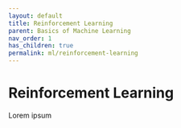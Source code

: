 ```yaml
---
layout: default
title: Reinforcement Learning
parent: Basics of Machine Learning
nav_order: 1
has_children: true
permalink: ml/reinforcement-learning
---
```


# Reinforcement Learning

Lorem ipsum